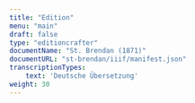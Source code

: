 ```yaml
---
title: "Edition"
menu: "main"
draft: false
type: "editioncrafter"
documentName: "St. Brendan (1871)"
documentURL: "st-brendan/iiif/manifest.json"
transcriptionTypes:
    text: 'Deutsche Übersetzung'
weight: 30
---
```

